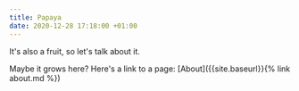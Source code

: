 ```yaml
---
title: Papaya
date: 2020-12-28 17:18:00 +01:00
---
```


It's also a fruit, so let's talk about it.

Maybe it grows here? 
Here's a link to a page: [About]({{site.baseurl}}{% link about.md %})